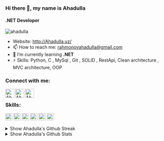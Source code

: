 ### Hi there 👋, my name is Ahadulla
#### .NET Developer

<p align="left"> <img src="https://komarev.com/ghpvc/?username=ahadulla&label=Profile%20views&color=0e75b6&style=flat" alt="ahadulla" /> </p>


- Website: http://Ahadulla.uz/
- 📫 How to reach me: rahmonovahadulla@gmail.com 
- 🌱 I’m currently learning **.NET**
- ⚡ Skills: Python, C , MySql , Git , SOLID , RestApi, Clean architecture , MVC architecture, OOP 

### Connect with me:

[<img align="left" alt="Ahadulla | Website" width="28px" src="https://www.vectorlogo.zone/logos/telegram/telegram-tile.svg" />][telegram]
[<img align="left" alt="Ahadulla | Gmail" width="28px" src="https://www.vectorlogo.zone/logos/gmail/gmail-tile.svg" />][mail]
[<img align="left" alt="Ahadulla | LinkedIn" width="28px" src="https://www.vectorlogo.zone/logos/linkedin/linkedin-tile.svg" />][linkedin]
<br>

### Skills:

<p align="left">
  <img src="https://www.vectorlogo.zone/logos/git-scm/git-scm-icon.svg" alt="git" width="22" height="22"/> 
  <img src="https://www.vectorlogo.zone/logos/mysql/mysql-icon.svg" alt="mysql" width="22" height="22"/> 
  <img src="https://www.vectorlogo.zone/logos/python/python-icon.svg" alt="python" width="22" height="22"/> 
   <img src="https://www.vectorlogo.zone/logos/wordpress/wordpress-icon.svg" alt="wordpress" width="22" height="22"/>
   <img src="https://upload.wikimedia.org/wikipedia/commons/1/18/C_Programming_Language.svg" alt="c" width="22" height="22"/>
     <img src="https://www.vectorlogo.zone/logos/w3_html5/w3_html5-icon.svg" alt="html" width="22" height="22"/>

</p>

<details>
  <summary> Show Ahadulla's Github Streak</summary>
  <br>
  
[![GitHub Streak](https://github-readme-streak-stats.herokuapp.com?user=ahadulla&theme=dark&border_radius=4&mode=weekly)](https://git.io/streak-stats)

</details>

<details>
  <summary> Show Ahadulla's Github Stats</summary>
  <br>
  
  <a href="#">
    <img align="left" src="https://github-readme-stats.vercel.app/api/top-langs/?username=Ahadulla&layout=compact&hide=html" alt="Ahadulla" />
  </a>
  
  <a href="#">
   >&nbsp;<img align="center" src="https://github-readme-stats.vercel.app/api?username=Ahadulla&show_icons=true" alt="Ahadulla" />
  </a>
  
</details>


[telegram]: https://t.me/Ahadulla_Rahmonov
[mail]: rahmonovahadulla@gmail.com
[linkedin]: https://www.linkedin.com/in/ahadullarahmonov

